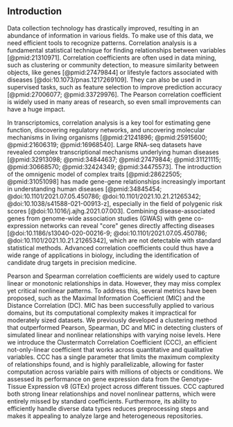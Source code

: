 ## Introduction

Data collection technology has drastically improved, resulting in an abundance of information in various fields.
To make use of this data, we need efficient tools to recognize patterns.
Correlation analysis is a fundamental statistical technique for finding relationships between variables [@pmid:21310971].
Correlation coefficients are often used in data mining, such as clustering or community detection, to measure similarity between objects, like genes [@pmid:27479844] or lifestyle factors associated with diseases [@doi:10.1073/pnas.1217269109].
They can also be used in supervised tasks, such as feature selection to improve prediction accuracy [@pmid:27006077; @pmid:33729976].
The Pearson correlation coefficient is widely used in many areas of research, so even small improvements can have a huge impact.


In transcriptomics, correlation analysis is a key tool for estimating gene function, discovering regulatory networks, and uncovering molecular mechanisms in living organisms [@pmid:21241896; @pmid:25915600; @pmid:21606319; @pmid:16968540].
Large RNA-seq datasets have revealed complex transcriptional mechanisms underlying human diseases [@pmid:32913098; @pmid:34844637; @pmid:27479844; @pmid:31121115; @pmid:30668570; @pmid:32424349; @pmid:34475573].
The introduction of the omnigenic model of complex traits [@pmid:28622505; @pmid:31051098] has made gene-gene relationships increasingly important in understanding human diseases [@pmid:34845454; @doi:10.1101/2021.07.05.450786; @doi:10.1101/2021.10.21.21265342; @doi:10.1038/s41588-021-00913-z], especially in the field of polygenic risk scores [@doi:10.1016/j.ajhg.2021.07.003].
Combining disease-associated genes from genome-wide association studies (GWAS) with gene co-expression networks can reveal "core" genes directly affecting diseases [@doi:10.1186/s13040-020-00216-9; @doi:10.1101/2021.07.05.450786; @doi:10.1101/2021.10.21.21265342], which are not detectable with standard statistical methods.
Advanced correlation coefficients could thus have a wide range of applications in biology, including the identification of candidate drug targets in precision medicine.


Pearson and Spearman correlation coefficients are widely used to capture linear or monotonic relationships in data.
However, they may miss complex yet critical nonlinear patterns.
To address this, several metrics have been proposed, such as the Maximal Information Coefficient (MIC) and the Distance Correlation (DC).
MIC has been successfully applied to various domains, but its computational complexity makes it impractical for moderately sized datasets.
We previously developed a clustering method that outperformed Pearson, Spearman, DC and MIC in detecting clusters of simulated linear and nonlinear relationships with varying noise levels.
Here we introduce the Clustermatch Correlation Coefficient (CCC), an efficient not-only-linear coefficient that works across quantitative and qualitative variables.
CCC has a single parameter that limits the maximum complexity of relationships found, and is highly parallelizable, allowing for faster computation across variable pairs with millions of objects or conditions.
We assessed its performance on gene expression data from the Genotype-Tissue Expression v8 (GTEx) project across different tissues.
CCC captured both strong linear relationships and novel nonlinear patterns, which were entirely missed by standard coefficients.
Furthermore, its ability to efficiently handle diverse data types reduces preprocessing steps and makes it appealing to analyze large and heterogeneous repositories.
